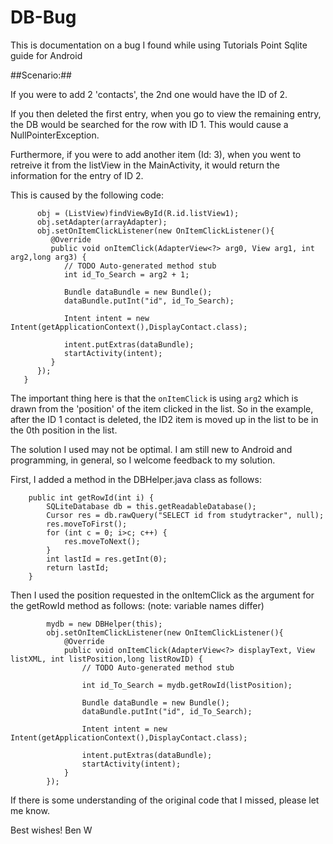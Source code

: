 # DB-Bug
This is documentation on a bug I found while using Tutorials Point Sqlite guide for Android

##Scenario:##

If you were to add 2 'contacts', the 2nd one
would have the ID of 2. 

If you then deleted the first entry, when you go to view the remaining entry, the DB would be 
searched for the row with ID 1. This would cause a NullPointerException.

Furthermore, if you were to add another item (Id: 3), when you went to retreive it from 
the listView in the MainActivity, it would return the information for the entry of ID 2.

This is caused by the following code:
```
      obj = (ListView)findViewById(R.id.listView1);
      obj.setAdapter(arrayAdapter);
      obj.setOnItemClickListener(new OnItemClickListener(){
         @Override
         public void onItemClick(AdapterView<?> arg0, View arg1, int arg2,long arg3) {
            // TODO Auto-generated method stub
            int id_To_Search = arg2 + 1;
            
            Bundle dataBundle = new Bundle();
            dataBundle.putInt("id", id_To_Search);
            
            Intent intent = new Intent(getApplicationContext(),DisplayContact.class);
            
            intent.putExtras(dataBundle);
            startActivity(intent);
         }
      });
   }
```
The important thing here is that the `onItemClick` is using `arg2` which is drawn from
the 'position' of the item clicked in the list. So in the example, after the ID 1 contact
is deleted, the ID2 item is moved up in the list to be in the 0th position in the list.

The solution I used may not be optimal. I am still new to Android and programming, in general, so
I welcome feedback to my solution.

First, I added a method in the DBHelper.java class as follows:

```
    public int getRowId(int i) {
        SQLiteDatabase db = this.getReadableDatabase();
        Cursor res = db.rawQuery("SELECT id from studytracker", null);
        res.moveToFirst();
        for (int c = 0; i>c; c++) {
            res.moveToNext();
        }
        int lastId = res.getInt(0);
        return lastId;
    }
```

Then I used the position requested in the onItemClick as the argument for the getRowId method
as follows:
(note: variable names differ)

```
        mydb = new DBHelper(this);
        obj.setOnItemClickListener(new OnItemClickListener(){
            @Override
            public void onItemClick(AdapterView<?> displayText, View listXML, int listPosition,long listRowID) {
                // TODO Auto-generated method stub

                int id_To_Search = mydb.getRowId(listPosition);

                Bundle dataBundle = new Bundle();
                dataBundle.putInt("id", id_To_Search);

                Intent intent = new Intent(getApplicationContext(),DisplayContact.class);

                intent.putExtras(dataBundle);
                startActivity(intent);
            }
        });
```

If there is some understanding of the original code that I missed, please let me know.

Best wishes!
Ben W
